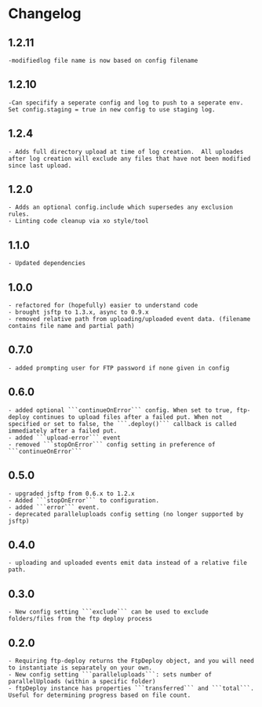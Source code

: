 # Changelog

## 1.2.11
    -modifiedlog file name is now based on config filename

## 1.2.10
    -Can specifify a seperate config and log to push to a seperate env.  Set config.staging = true in new config to use staging log.

## 1.2.4
    - Adds full directory upload at time of log creation.  All uploades after log creation will exclude any files that have not been modified since last upload.

## 1.2.0
    - Adds an optional config.include which supersedes any exclusion rules.
    - Linting code cleanup via xo style/tool

## 1.1.0
    - Updated dependencies

## 1.0.0

    - refactored for (hopefully) easier to understand code
    - brought jsftp to 1.3.x, async to 0.9.x
    - removed relative path from uploading/uploaded event data. (filename contains file name and partial path)

## 0.7.0

    - added prompting user for FTP password if none given in config

## 0.6.0

    - added optional ```continueOnError``` config. When set to true, ftp-deploy continues to upload files after a failed put. When not specified or set to false, the ```.deploy()``` callback is called immediately after a failed put.
    - added ```upload-error``` event
    - removed ```stopOnError``` config setting in preference of ```continueOnError```

## 0.5.0

    - upgraded jsftp from 0.6.x to 1.2.x
    - Added ```stopOnError``` to configuration.
    - added ```error``` event. 
    - deprecated paralleluploads config setting (no longer supported by jsftp)

## 0.4.0

    - uploading and uploaded events emit data instead of a relative file path.

## 0.3.0

    - New config setting ```exclude``` can be used to exclude folders/files from the ftp deploy process

## 0.2.0

    - Requiring ftp-deploy returns the FtpDeploy object, and you will need to instantiate is separately on your own.
    - New config setting ```paralleluploads```: sets number of  parallelUploads (within a specific folder)
    - ftpDeploy instance has properties ```transferred``` and ```total```. Useful for determining progress based on file count.